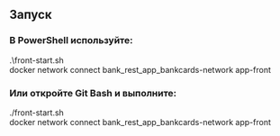 ## Запуск

### В PowerShell используйте:
.\front-start.sh
<br/>
docker network connect bank_rest_app_bankcards-network app-front

### Или откройте Git Bash и выполните:
./front-start.sh
<br/>
docker network connect bank_rest_app_bankcards-network app-front